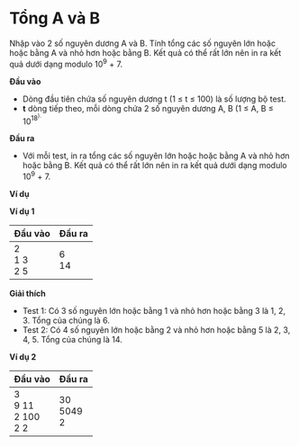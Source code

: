 # Tổng A và B

Nhập vào 2 số nguyên dương A và B. Tính tổng các số nguyên lớn hoặc hoặc bằng A và nhỏ hơn hoặc bằng B. Kết quả có thể rất lớn nên in ra kết quả dưới dạng modulo 10<sup>9</sup> + 7.

**Đầu vào**

- Dòng đầu tiên chứa số nguyên dương t (1 ≤ t ≤ 100) là số lượng bộ test.
- **t** dòng tiếp theo, mỗi dòng chứa 2 số nguyên dương A, B (1 ≤ A, B ≤ 10<sup>18<sup>).

**Đầu ra**

- Với mỗi test, in ra tổng các số nguyên lớn hoặc hoặc bằng A và nhỏ hơn hoặc bằng B. Kết quả có thể rất lớn nên in ra kết quả dưới dạng modulo 10<sup>9</sup> + 7.

**Ví dụ**

**Ví dụ 1**

|Đầu vào|Đầu ra|
|:-|:-|
|2 <br> 1 3 <br> 2 5|6 <br> 14|

**Giải thích**

- Test 1: Có 3 số nguyên lớn hoặc bằng 1 và nhỏ hơn hoặc bằng 3 là 1, 2, 3. Tổng của chúng là 6.
- Test 2: Có 4 số nguyên lớn hoặc bằng 2 và nhỏ hơn hoặc bằng 5 là 2, 3, 4, 5. Tổng của chúng là 14.

**Ví dụ 2**

|Đầu vào|Đầu ra|
|:-|:-|
|3 <br> 9 11 <br> 2 100 <br> 2 2|30 <br> 5049 <br> 2|
